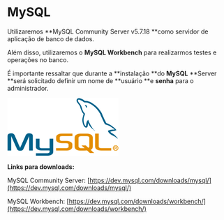 # MySQL

Utilizaremos **MySQL Community Server v5.7.18 **como servidor de aplicação de banco de dados.

Além disso, utilizaremos o **MySQL Workbench** para realizarmos testes e operações no banco.

É importante ressaltar que durante a **instalação **do **MySQL** **Server **será solicitado definir um nome de **usuário **e **senha** para o administrador.

![](/assets/mysqllogo.png)

**Links para downloads:**

MySQL Community Server: [https://dev.mysql.com/downloads/mysql/](https://dev.mysql.com/downloads/mysql/)

MySQL Workbench: [https://dev.mysql.com/downloads/workbench/](https://dev.mysql.com/downloads/workbench/)

